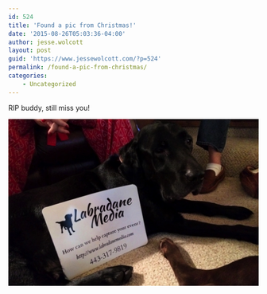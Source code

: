```yaml
---
id: 524
title: 'Found a pic from Christmas!'
date: '2015-08-26T05:03:36-04:00'
author: jesse.wolcott
layout: post
guid: 'https://www.jessewolcott.com/?p=524'
permalink: /found-a-pic-from-christmas/
categories:
    - Uncategorized
---
```


RIP buddy, still miss you!

![Ganon1](/assets/img/2015/08/ganon1.jpg)